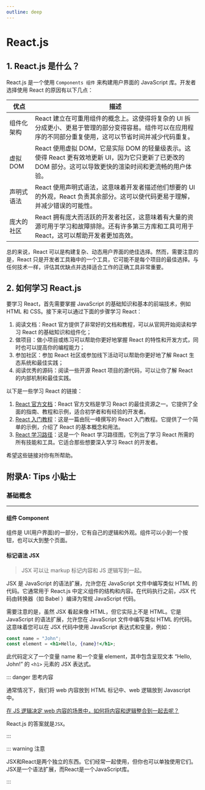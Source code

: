 ```yaml
---
outline: deep
---
```


# React.js

## 1. React.js 是什么？

React.js 是一个使用 `Components 组件` 来构建用户界面的 JavaScript 库。开发者选择使用 React 的原因有以下几点：


| 优点 | 描述 |
| --- | --- |
| 组件化架构 | React 建立在可重用组件的概念上。这使得将复杂的 UI 拆分成更小、更易于管理的部分变得容易。组件可以在应用程序的不同部分重复使用，这可以节省时间并减少代码重复。 |
| 虚拟 DOM | React 使用虚拟 DOM，它是实际 DOM 的轻量级表示。这使得 React 更有效地更新 UI，因为它只更新了已更改的 DOM 部分。这可以导致更快的渲染时间和更流畅的用户体验。 |
| 声明式语法 | React 使用声明式语法，这意味着开发者描述他们想要的 UI 的外观，React 负责其余部分。这可以使代码更易于理解，并减少错误的可能性。 |
| 庞大的社区 | React 拥有庞大而活跃的开发者社区，这意味着有大量的资源可用于学习和故障排除。还有许多第三方库和工具可用于 React，这可以帮助开发者更加高效。 |


总的来说，React 可以是构建复杂、动态用户界面的绝佳选择。然而，需要注意的是，React 只是开发者工具箱中的一个工具，它可能不是每个项目的最佳选择。与任何技术一样，评估其优缺点并选择适合工作的正确工具非常重要。


## 2. 如何学习 React.js

要学习 React，首先需要掌握 JavaScript 的基础知识和基本的前端技术，例如 HTML 和 CSS。接下来可以通过下面的步骤学习 React：

1. 阅读文档：React 官方提供了非常好的文档和教程，可以从官网开始阅读和学习 React 的基础知识和组件化；
2. 做项目：做小项目或练习可以帮助你更好地掌握 React 的特性和开发方式，同时也可以提高你的编程能力；
3. 参加社区：参加 React 社区或参加线下活动可以帮助你更好地了解 React 生态系统和最佳实践；
4. 阅读优秀的源码：阅读一些开源 React 项目的源代码，可以让你了解 React 的内部机制和最佳实践。

以下是一些学习 React 的链接：

1. [React 官方文档](https://reactjs.org/docs/getting-started.html)：React 官方文档是学习 React 的最佳资源之一。它提供了全面的指南、教程和示例，适合初学者和有经验的开发者。
2. [React 入门教程](https://www.ruanyifeng.com/blog/2015/03/react.html)：这是一篇由阮一峰撰写的 React 入门教程。它提供了一个简单的示例，介绍了 React 的基本概念和用法。
3. [React 学习路径](https://github.com/adam-golab/react-developer-roadmap)：这是一个 React 学习路径图，它列出了学习 React 所需的所有技能和工具。它适合那些想要深入学习 React 的开发者。
<!-- 4. React 开发者指南： https://react.developers.cn/
5. React 中文网： https://react-cn.github.io/react/docs/getting-started.html
6. React 实战教程和项目： https://www.codecademy.com/catalog/language/reactjs
7. React 源码解读： https://react.jokcy.me/ -->

希望这些链接对你有所帮助。

## 附录A: Tips 小贴士

### 基础概念

--- 

#### 组件 Component


组件是 UI(用户界面)的一部分，它有自己的逻辑和外观。组件可以小到一个按钮，也可以大到整个页面。


#### 标记语法 JSX 

> JSX 可以让 markup 标记内容和 JS 逻辑写到一起。

JSX 是 JavaScript 的语法扩展，允许您在 JavaScript 文件中编写类似 HTML 的代码。它通常用于 React.js 中定义组件的结构和内容。在代码执行之前，JSX 代码由转换器（如 Babel ）编译为常规 JavaScript 代码。

需要注意的是，虽然 JSX 看起来像 HTML，但它实际上不是 HTML。它是 JavaScript 的语法扩展，允许您在 JavaScript 文件中编写类似 HTML 的代码。这意味着您可以在 JSX 代码中使用 JavaScript 表达式和变量，例如：

```jsx
const name = "John";
const element = <h1>Hello, {name}!</h1>;
```

此代码定义了一个变量 name 和一个变量 element，其中包含呈现文本 “Hello, John!” 的 `<h1>` 元素的 JSX 表达式。


::: danger 思考内容

通常情况下，我们将 web 内容放到 HTML 标记中、web 逻辑放到 Javascript 中。

<u>在 JS 逻辑决定 web 内容的场景中，如何将内容和逻辑整合到一起去呢？</u>

React.js 的答案就是`JSX`。

:::

::: warning 注意

JSX和React是两个独立的东西。它们经常一起使用，但你也可以单独使用它们。JSX是一个语法扩展，而React是一个JavaScript库。

:::

